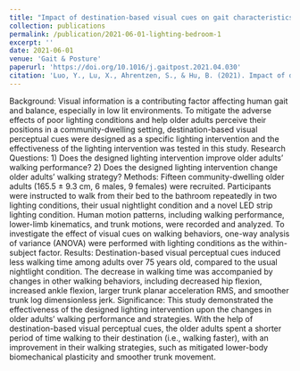 ```yaml
---
title: "Impact of destination-based visual cues on gait characteristics among adults over 75 years old: A pilot study"
collection: publications
permalink: /publication/2021-06-01-lighting-bedroom-1
excerpt: ''
date: 2021-06-01
venue: 'Gait & Posture'
paperurl: 'https://doi.org/10.1016/j.gaitpost.2021.04.030'
citation: 'Luo, Y., Lu, X., Ahrentzen, S., & Hu, B. (2021). Impact of destination-based visual cues on gait characteristics among adults over 75 years old: A pilot study. <i>Gait & Posture, 87</i>, 110-116.'
---
```


Background: Visual information is a contributing factor affecting human gait and balance, especially in low lit environments. To mitigate the adverse effects of poor lighting conditions and help older adults perceive their positions in a community-dwelling setting, destination-based visual perceptual cues were designed as a specific lighting intervention and the effectiveness of the lighting intervention was tested in this study. 
Research Questions: 1) Does the designed lighting intervention improve older adults’ walking performance? 2) Does the designed lighting intervention change older adults’ walking strategy? 
Methods: Fifteen community-dwelling older adults (165.5 ± 9.3 cm, 6 males, 9 females) were recruited. Participants were instructed to walk from their bed to the bathroom repeatedly in two lighting conditions, their usual nightlight condition and a novel LED strip lighting condition. Human motion patterns, including walking performance, lower-limb kinematics, and trunk motions, were recorded and analyzed. To investigate the effect of visual cues on walking behaviors, one-way analysis of variance (ANOVA) were performed with lighting conditions as the within-subject factor. 
Results: Destination-based visual perceptual cues induced less walking time among adults over 75 years old, compared to the usual nightlight condition. The decrease in walking time was accompanied by changes in other walking behaviors, including decreased hip flexion, increased ankle flexion, larger trunk planar acceleration RMS, and smoother trunk log dimensionless jerk. 
Significance: This study demonstrated the effectiveness of the designed lighting intervention upon the changes in older adults’ walking performance and strategies. With the help of destination-based visual perceptual cues, the older adults spent a shorter period of time walking to their destination (i.e., walking faster), with an improvement in their walking strategies, such as mitigated lower-body biomechanical plasticity and smoother trunk movement.

